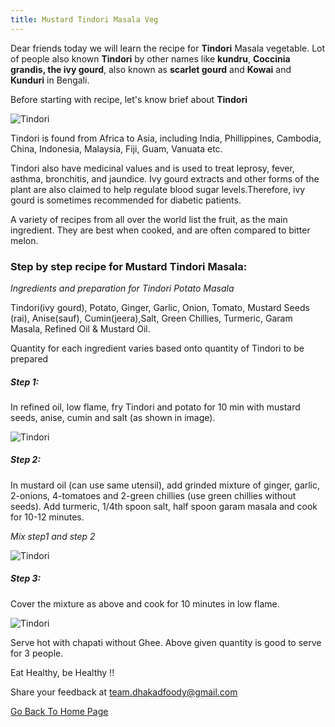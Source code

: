 ```yaml
---
title: Mustard Tindori Masala Veg
---
```


Dear friends today we will learn the recipe for **Tindori** Masala vegetable. Lot of people also known **Tindori** by other names like **kundru**, **Coccinia grandis, the ivy gourd**, also known as **scarlet gourd** and **Kowai** and **Kunduri** in Bengali.

Before starting with recipe, let's know brief about **Tindori**

![Tindori](/dhakadfoody/img/tindori.png "Tindori")

Tindori is found from Africa to Asia, including India, Phillippines, Cambodia, China, Indonesia, Malaysia, Fiji, Guam, Vanuata etc.

Tindori also have medicinal values and is used to treat leprosy, fever, asthma, bronchitis, and jaundice. Ivy gourd extracts and other forms of the plant are also claimed to help regulate blood sugar levels.Therefore, ivy gourd is sometimes recommended for diabetic patients.

A variety of recipes from all over the world list the fruit, as the main ingredient. They are best when cooked, and are often compared to bitter melon.


### Step by step recipe for Mustard Tindori Masala:


*Ingredients and preparation for Tindori Potato Masala*

Tindori(ivy gourd), Potato, Ginger, Garlic, Onion, Tomato, Mustard Seeds (rai), Anise(sauf), Cumin(jeera),Salt, Green Chillies, Turmeric, Garam Masala, Refined Oil & Mustard Oil.

Quantity for each ingredient varies based onto quantity of Tindori to be prepared

##### Step 1:

In refined oil, low flame, fry Tindori and potato for 10 min with mustard seeds, anise, cumin and salt (as shown in image).

![Tindori](/dhakadfoody/img/TMS1.png "first image")

##### Step 2:

In mustard oil (can use same utensil), add grinded mixture of ginger, garlic, 2-onions, 4-tomatoes and 2-green chillies (use green chillies without seeds). Add turmeric, 1/4th spoon salt, half spoon garam masala and cook for 10-12 minutes.

*Mix step1 and step 2*

![Tindori](/dhakadfoody/img/TMS2.png "second image")


##### Step 3:

Cover the mixture as above and cook for 10 minutes in low flame.

![Tindori](/dhakadfoody/img/TMS3.png "third image")


Serve hot with chapati without Ghee. Above given quantity is good to serve for 3 people.


Eat Healthy, be Healthy !!

Share your feedback at team.dhakadfoody@gmail.com

[Go Back To Home Page](https://dhakadfoody.github.io/dhakadfoody/)
